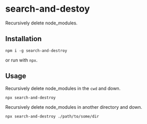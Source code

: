 # search-and-destoy
Recursively delete node_modules.

## Installation

`npm i -g search-and-destroy`

or run with `npx`.

## Usage

Recursively delete node_modules in the `cwd` and down.

`npx search-and-destroy`

Recursively delete node_modules in another directory and down.

`npx search-and-destroy ./path/to/some/dir`